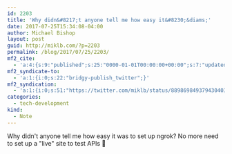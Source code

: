 ```yaml
---
id: 2203
title: 'Why didn&#8217;t anyone tell me how easy it&#8230;&diams;'
date: 2017-07-25T15:34:08-04:00
author: Michael Bishop
layout: post
guid: http://miklb.com/?p=2203
permalink: /blog/2017/07/25/2203/
mf2_cite:
  - 'a:4:{s:9:"published";s:25:"0000-01-01T00:00:00+00:00";s:7:"updated";s:25:"0000-01-01T00:00:00+00:00";s:8:"category";a:1:{i:0;s:0:"";}s:6:"author";a:0:{}}'
mf2_syndicate-to:
  - 'a:1:{i:0;s:22:"bridgy-publish_twitter";}'
mf2_syndication:
  - 'a:1:{i:0;s:51:"https://twitter.com/miklb/status/889869849379430403";}'
categories:
  - tech-development
kind:
  - Note
---
```

Why didn't anyone tell me how easy it was to set up ngrok? No more need to set up a "live" site to test APIs 🎉